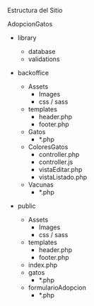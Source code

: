 Estructura del Sitio

AdopcionGatos
- library
    - database
    - validations

- backoffice 
    - Assets
        - Images
        - css / sass
    - templates
        - header.php
        - footer.php
    - Gatos
        - *.php
    - ColoresGatos
        - controller.php
        - controller.js 
        - vistaEditar.php
        - vistaListado.php
    - Vacunas
        - *.php
- public 
    - Assets
        - Images
        - css / sass
    - templates
        - header.php
        - footer.php
    - index.php
    - gatos
        - *.php
    - formularioAdopcion
        - *.php